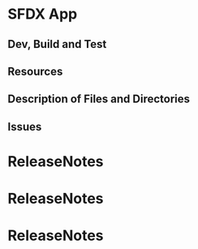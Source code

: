 # SFDX  App

## Dev, Build and Test


## Resources


## Description of Files and Directories


## Issues


# ReleaseNotes
# ReleaseNotes
# ReleaseNotes
